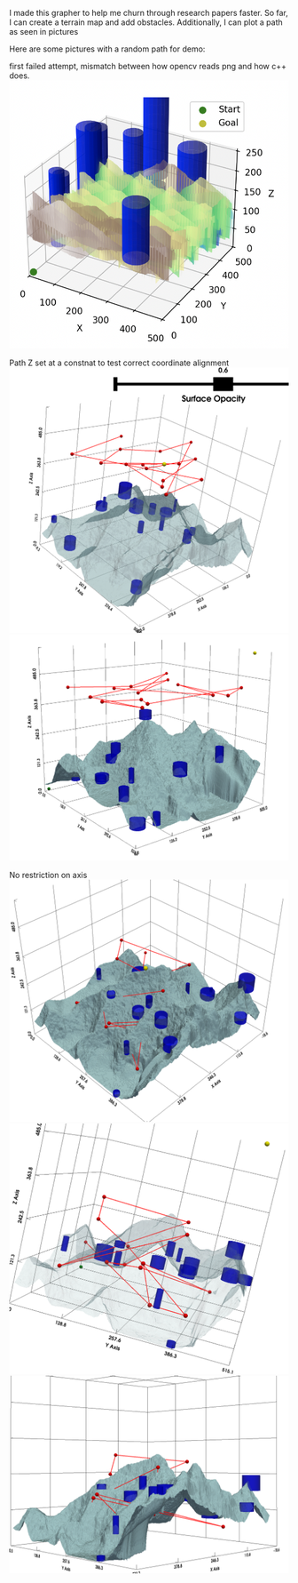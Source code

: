 I made this grapher to help me churn through research papers faster. So far, I can create a terrain map and add obstacles. Additionally, I can plot a path as seen in pictures

Here are some pictures with a random path for demo:

first failed attempt, mismatch between how opencv reads png and how c++ does.
![alt text](img/img1.png)

Path Z set at a constnat to test correct coordinate alignment
![alt text](img/img2.png)
![alt text](img/img3.png)

No restriction on axis
![alt text](img/img4.png)
![alt text](img/img5.png)
![alt text](img/img6.png)